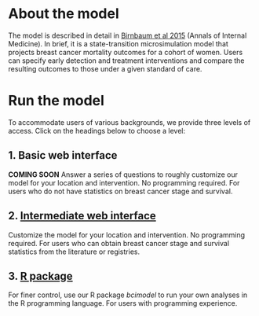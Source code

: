 # About the model
The model is described in detail in [Birnbaum et al 2015](https://www.ncbi.nlm.nih.gov/pubmed/26756332) (Annals of Internal Medicine). In brief, it is a state-transition microsimulation model that projects breast cancer mortality outcomes for a cohort of women. Users can specify early detection and treatment interventions and compare the resulting outcomes to those under a given standard of care.

# Run the model
To accommodate users of various backgrounds, we provide three levels of access. Click on the headings below to choose a level:

## 1. Basic web interface
**COMING SOON** Answer a series of questions to roughly customize our model for your location and intervention. No programming required. For users who do not have statistics on breast cancer stage and survival.

## 2. [Intermediate web interface](http://cancerpolicy.shinyapps.io/breastcancer/)
Customize the model for your location and intervention. No programming required. For users who can obtain breast cancer stage and survival statistics from the literature or registries.

## 3. [R package](https://github.com/cancerpolicy/bcimodel)
For finer control, use our R package _bcimodel_ to run your own analyses in the R programming language. For users with programming experience.
